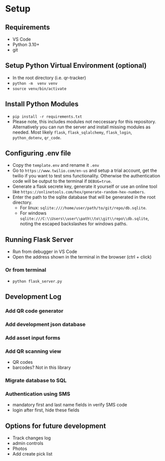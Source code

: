 # Setup

## Requirements
* VS Code
* Python 3.10+
* git

## Setup Python Virtual Environment (optional)
* In the root directory (i.e. qr-tracker)
* `python -m  venv venv`
* `source venv/bin/activate`

## Install Python Modules
* `pip install -r requirements.txt`
* Please note, this includes modules not neccessary for this repository. Alternatively you can run the server and install missing modules as needed. Most likely `flask`, `flask_sqlalchemy`, `flask_login`, `python_dotenv`, `qr_code`. 

## Configuring .env file
* Copy the `template.env` and rename it `.env`
* Go to `https://www.twilio.com/en-us` and setup a trial account, get the twilio if you want to test sms functionality. Otherwise the authentication code will be output to the terminal if `DEBUG=true`.
* Generate a flask secrete key, generate it yourself or use an online tool like `https://onlinetools.com/hex/generate-random-hex-numbers`.
* Enter the path to the sqlite database that will be generated in the root directory.
  * For linux: `sqlite:////home/user/path/to/git/repo/db.sqlite`.
  * For windows `sqlite:///C:\\Users\\user\\path\\to\\git\\repo\\db.sqlite`, noting the escaped backslashes for windows paths.

## Running Flask Server
* Run from debugger in VS Code
* Open the address shown in the terminal in the browser (ctrl + click)

### Or from terminal
* `python flask_server.py`

## Development Log

### Add QR code generator

### Add development json database

### Add asset input forms

### Add QR scanning view
 * QR codes
 * barcodes? Not in this library

### Migrate database to SQL

### Authentication using SMS
 * mandatory first and last name fields in verify SMS code
 * login after first, hide these fields

## Options for future development
 * Track changes log
 * admin controls
 * Photos
 * Add create pick list